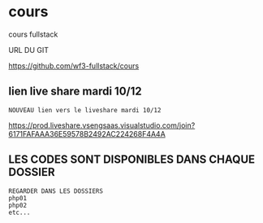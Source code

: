 # cours


cours fullstack

URL DU GIT

https://github.com/wf3-fullstack/cours


## lien live share mardi 10/12

    NOUVEAU lien vers le liveshare mardi 10/12

https://prod.liveshare.vsengsaas.visualstudio.com/join?6171FAFAAA36E59578B2492AC224268F4A4A

## LES CODES SONT DISPONIBLES DANS CHAQUE DOSSIER 

    REGARDER DANS LES DOSSIERS 
    php01
    php02
    etc...

  


























